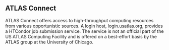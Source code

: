 ## ATLAS Connect

ATLAS Connect offers access to high-throughput computing resources from various opportunistic sources.  A login host, login.usatlas.org, provides a HTCondor job submission service.  The service is not an official part of the US ATLAS Computing Facility and is offered on a best-effort basis by the ATLAS group at the University of Chicago.
